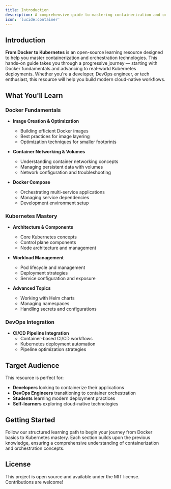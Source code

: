 ```yaml
---
title: Introduction
description: A comprehensive guide to mastering containerization and orchestration, from Docker basics to advanced Kubernetes deployments.
icon: 'lucide:container'
---
```


## Introduction

**From Docker to Kubernetes** is an open-source learning resource designed to help you master containerization and orchestration technologies. This hands-on guide takes you through a progressive journey — starting with Docker fundamentals and advancing to real-world Kubernetes deployments. Whether you're a developer, DevOps engineer, or tech enthusiast, this resource will help you build modern cloud-native workflows.

## What You'll Learn

### Docker Fundamentals
- **Image Creation & Optimization**
  - Building efficient Docker images
  - Best practices for image layering
  - Optimization techniques for smaller footprints

- **Container Networking & Volumes**
  - Understanding container networking concepts
  - Managing persistent data with volumes
  - Network configuration and troubleshooting

- **Docker Compose**
  - Orchestrating multi-service applications
  - Managing service dependencies
  - Development environment setup

### Kubernetes Mastery
- **Architecture & Components**
  - Core Kubernetes concepts
  - Control plane components
  - Node architecture and management

- **Workload Management**
  - Pod lifecycle and management
  - Deployment strategies
  - Service configuration and exposure

- **Advanced Topics**
  - Working with Helm charts
  - Managing namespaces
  - Handling secrets and configurations

### DevOps Integration
- **CI/CD Pipeline Integration**
  - Container-based CI/CD workflows
  - Kubernetes deployment automation
  - Pipeline optimization strategies

## Target Audience

This resource is perfect for:
- **Developers** looking to containerize their applications
- **DevOps Engineers** transitioning to container orchestration
- **Students** learning modern deployment practices
- **Self-learners** exploring cloud-native technologies

## Getting Started

Follow our structured learning path to begin your journey from Docker basics to Kubernetes mastery. Each section builds upon the previous knowledge, ensuring a comprehensive understanding of containerization and orchestration concepts.

## License

This project is open source and available under the MIT license. Contributions are welcome!

